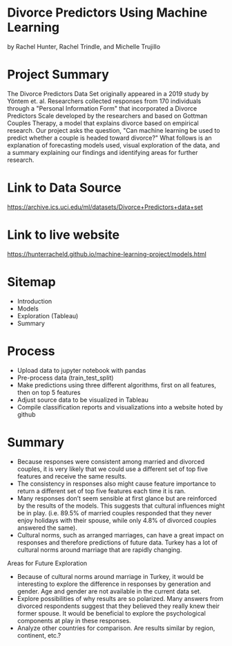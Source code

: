 # Divorce Predictors Using Machine Learning

by Rachel Hunter, Rachel Trindle, and Michelle Trujillo

# Project Summary
The Divorce Predictors Data Set originally appeared in a 2019 study by Yöntem et. al. Researchers collected responses from 170 individuals through a "Personal Information Form" that incorporated a Divorce Predictors Scale developed by the researchers and based on Gottman Couples Therapy, a model that explains divorce based on empirical research. Our project asks the question, "Can machine learning be used to predict whether a couple is headed toward divorce?" What follows is an explanation of forecasting models used, visual exploration of the data, and a summary explaining our findings and identifying areas for further research.

# Link to Data Source
https://archive.ics.uci.edu/ml/datasets/Divorce+Predictors+data+set

# Link to live website
https://hunterracheld.github.io/machine-learning-project/models.html

# Sitemap
- Introduction
- Models
- Exploration (Tableau)
- Summary

# Process
- Upload data to jupyter notebook with pandas
- Pre-process data (train_test_split)
- Make predictions using three different algorithms, first on all features, then on top 5 features
- Adjust source data to be visualized in Tableau
- Compile classification reports and visualizations into a website hoted by github

# Summary
- Because responses were consistent among married and divorced couples, it is very likely that we could use a different set of top five features and receive the same results.
- The consistency in responses also might cause feature importance to return a different set of top five features each time it is ran.
- Many responses don’t seem sensible at first glance but are reinforced by the results of the models. This suggests that cultural influences might be in play. (i.e. 89.5% of married couples responded that they never enjoy holidays with their spouse, while only 4.8% of divorced couples answered the same).
- Cultural norms, such as arranged marriages, can have a great impact on responses and therefore predictions of future data. Turkey has a lot of cultural norms around marriage that are rapidly changing.

Areas for Future Exploration
- Because of cultural norms around marriage in Turkey, it would be interesting to explore the difference in responses by generation and gender. Age and gender are not available in the current data set.
- Explore possibilities of why results are so polarized. Many answers from divorced respondents suggest that they believed they really knew their former spouse. It would be beneficial to explore the psychological components at play in these responses.
- Analyze other countries for comparison. Are results similar by region, continent, etc.?
